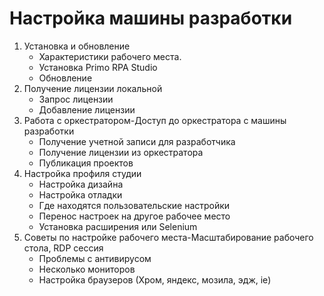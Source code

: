 # Настройка машины разработки

1. Установка и обновление
   - Характеристики рабочего места.
   - Установка Primo RPA Studio
   - Обновление
1. Получение лицензии локальной
   - Запрос лицензии
   - Добавление лицензии
1. Работа с оркестратором-Доступ до оркестратора с машины разработки
   - Получение учетной записи для разработчика
   - Получение лицензии из оркестратора
   - Публикация проектов
1. Настройка профиля студии
   - Настройка дизайна
   - Настройка отладки
   - Где находятся пользовательские настройки
   - Перенос настроек на другое рабочее место
   - Установка расширения или Selenium
1. Советы по настройке рабочего места-Масштабирование рабочего стола, RDP сессия
   - Проблемы с антивирусом
   - Несколько мониторов
   - Настройка браузеров (Хром, яндекс, мозила, эдж, ie)
